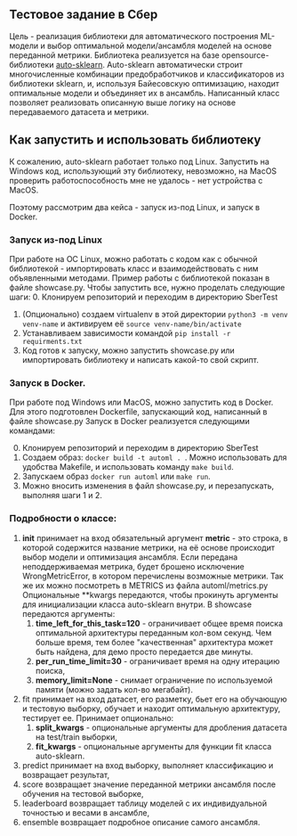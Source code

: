 ## Тестовое задание в Сбер
Цель - реализация библиотеки для автоматического построения ML-модели и выбор оптимальной модели/ансамбля моделей на основе переданной метрики.
Библиотека реализуется на базе opensource-библиотеки [auto-sklearn](https://automl.github.io/auto-sklearn/master/index.html).
Auto-sklearn автоматически строит многочисленные комбинации предобработчиков и классификаторов из библиотеки sklearn, и, используя Байесовскую оптимизацию, находит оптимальные модели и объединяет их в ансамбль.
Написанный класс позволяет реализовать описанную выше логику на основе передаваемого датасета и метрики.

## Как запустить и использовать библиотеку
К сожалению, auto-sklearn работает только под Linux. Запустить на Windows код, использующий эту библиотеку, невозможно, на MacOS проверить работоспособность мне не удалось - нет устройства с MacOS.

Поэтому рассмотрим два кейса - запуск из-под Linux, и запуск в Docker.

### Запуск из-под Linux
При работе на ОС Linux, можно работать с кодом как с обычной библиотекой - импортировать класс и взаимодействовать с ним объявленными методами.
Пример работы с библиотекой показан в файле showcase.py. Чтобы запустить все, нужно проделать следующие шаги:
0. Клонируем репозиторий и переходим в директорию SberTest
1. (Опционально) создаем virtualenv в этой директории ```python3 -m venv venv-name``` и активируем её ```source venv-name/bin/activate```
2. Устанавливаем зависимости командой ```pip install -r requirments.txt```
3. Код готов к запуску, можно запустить showcase.py или импортировать библиотеку и написать какой-то свой скрипт.

### Запуск в Docker.
При работе под Windows или MacOS, можно запустить код в Docker. Для этого подготовлен Dockerfile, запускающий код, написанный в файле showcase.py
Запуск в Docker реализуется следующими командами:

0. Клонируем репозиторий и переходим в директорию SberTest
1. Создаем образ: ```docker build -t automl . ```. Можно использовать для удобства Makefile, и использовать команду ```make build```.
2. Запускаем образ ```docker run automl``` или ```make run```.
3. Можно вносить изменения в файл showcase.py, и перезапускать, выполняя шаги 1 и 2.

### Подробности о классе:
1. __init__ принимает на вход обязательный аргумент **metric** - это строка, в которой содержится название метрики, на её основе происходит выбор модели и оптимизация ансамбля.
Если передана неподдерживаемая метрика, будет брошено исключение WrongMetricError, в котором перечислены возможные метрики. Так же их можно посмотреть в METRICS из файла automl/metrics.py
Опциональные **kwargs передаются, чтобы прокинуть аргументы для инициализации класса auto-sklearn внутри.
В showcase передаются аргументы:
   1. **time_left_for_this_task=120** - ограничивает общее время поиска оптимальной архитектуры переданным кол-вом секунд. Чем больше время, тем более "качественная" архитектура может быть найдена, для демо просто передается две минуты.
   2. **per_run_time_limit=30** - ограничивает время на одну итерацию поиска,
   3. **memory_limit=None** - снимает ограничение по используемой памяти (можно задать кол-во мегабайт).
2. fit принимает на вход датасет, его разметку, бьет его на обучающую и тестовую выборку, обучает и находит оптимальную архитектуру, тестирует ее. Принимает опционально:
   1. **split_kwargs** - опциональные аргументы для дробления датасета на test/train выборки,
   2. **fit_kwargs** - опциональные аргументы для функции fit класса auto-sklearn.
3. predict принимает на вход выборку, выполняет классификацию и возвращает результат,
4. score возвращает значение переданной метрики ансамбля после обучения на тестовой выборке,
5. leaderboard возвращает таблицу моделей с их индивидуальной точностью и весами в ансамбле,
6. ensemble возвращает подробное описание самого ансамбля.